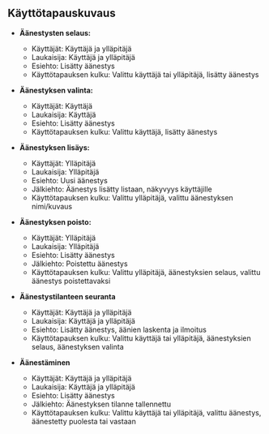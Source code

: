## Käyttötapauskuvaus

* **Äänestysten selaus:**
  * Käyttäjät: Käyttäjä ja ylläpitäjä
  * Laukaisija: Käyttäjä ja ylläpitäjä
  * Esiehto: Lisätty äänestys
  * Käyttötapauksen kulku: Valittu käyttäjä tai ylläpitäjä, lisätty äänestys

* **Äänestyksen valinta:**
  * Käyttäjät: Käyttäjä
  * Laukaisija: Käyttäjä
  * Esiehto: Lisätty äänestys
  * Käyttötapauksen kulku: Valittu käyttäjä, lisätty äänestys

* **Äänestyksen lisäys:**
  * Käyttäjät: Ylläpitäjä
  * Laukaisija: Ylläpitäjä
  * Esiehto: Uusi äänestys
  * Jälkiehto: Äänestys lisätty listaan, näkyvyys käyttäjille
  * Käyttötapauksen kulku: Valittu ylläpitäjä, valittu äänestyksen nimi/kuvaus

* **Äänestyksen poisto:**
  * Käyttäjät: Ylläpitäjä
  * Laukaisija: Ylläpitäjä
  * Esiehto: Lisätty äänestys
  * Jälkiehto: Poistettu äänestys
  * Käyttötapauksen kulku: Valittu ylläpitäjä, äänestyksien selaus, valittu äänestys poistettavaksi

* **Äänestystilanteen seuranta**
  * Käyttäjät: Käyttäjä ja ylläpitäjä
  * Laukaisija: Käyttäjä ja ylläpitäjä
  * Esiehto: Lisätty äänestys, äänien laskenta ja ilmoitus
  * Käyttötapauksen kulku: Valittu käyttäjä tai ylläpitäjä, äänestyksien selaus, äänestyksen valinta

* **Äänestäminen**
  * Käyttäjät: Käyttäjä ja ylläpitäjä
  * Laukaisija: Käyttäjä ja ylläpitäjä
  * Esiehto: Lisätty äänestys
  * Jälkiehto: Äänestyksen tilanne tallennettu
  * Käyttötapauksen kulku: Valittu käyttäjä tai ylläpitäjä, valittu äänestys, äänestetty puolesta tai vastaan
